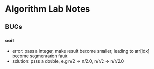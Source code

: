# Algorithm Lab Notes

## BUGs

### ceil

*   error: pass a integer, make result become smaller, leading to arr[idx] become segmentation fault
*   solution: pass a double, e.g n/2 => n/2.0, n/r/2 => n/r/2.0
